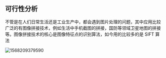 ## 可行性分析

不管是在人们日常生活还是工业生产中，都会遇到图片处理的问题，其中应用比较广泛的有图像拼接技术，例如生活中手机截图的拼接，国防等领域卫星地图的拼接等。图像拼接技术的核心是图像特征点的识别算法，如今用的比较多的是 SIFT 算法















![1568209379590](C:\Users\xch\AppData\Roaming\Typora\typora-user-images\1568209379590.png)
